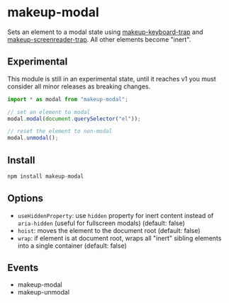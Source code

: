 # makeup-modal

Sets an element to a modal state using [makeup-keyboard-trap](https://github.com/makeup/makeup-js/tree/master/packages/core/makeup-keyboard-trap) and [makeup-screenreader-trap](https://github.com/makeup/makeup-js/tree/master/packages/core/makeup-screenreader-trap). All other elements become "inert".

## Experimental

This module is still in an experimental state, until it reaches v1 you must consider all minor releases as breaking changes.

```js
import * as modal from "makeup-modal";

// set an element to modal
modal.modal(document.querySelector("el"));

// reset the element to non-modal
modal.unmodal();
```

## Install

```js
npm install makeup-modal
```

## Options

- `useHiddenProperty`: use `hidden` property for inert content instead of `aria-hidden` (useful for fullscreen modals) (default: false)
- `hoist`: moves the element to the document root (default: false)
- `wrap`: if element is at document root, wraps all "inert" sibling elements into a single container (default: false)

## Events

- makeup-modal
- makeup-unmodal
